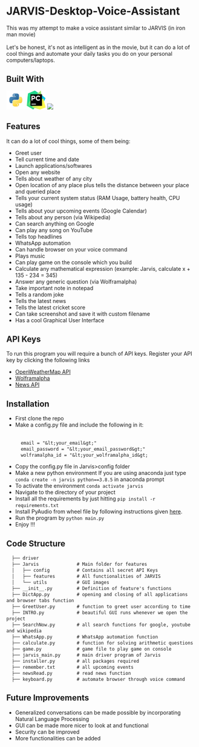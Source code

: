 # JARVIS-Desktop-Voice-Assistant
This was my attempt to make a voice assistant similar to JARVIS (in iron man movie)<br><br>
Let's be honest, it's not as intelligent as in the movie, but it can do a lot of cool things and automate your daily tasks you do on your personal computers/laptops.<br>

## Built With
<img src="https://raw.githubusercontent.com/github/explore/80688e429a7d4ef2fca1e82350fe8e3517d3494d/topics/python/python.png" height=50 /> <img src="https://raw.githubusercontent.com/github/explore/d8574c7bce27faa27fb879bca56dfe351ee66efd/topics/pycharm/pycharm.png" height=50 />  <img src="https://avatars.githubusercontent.com/u/684879?s=280&v=4" height=50 />

## Features
It can do a lot of cool things, some of them being:
<ul>
  <li> Greet user</li>
  <li> Tell current time and date</li>
  <li> Launch applications/softwares</li>
  <li> Open any website</li>
  <li> Tells about weather of any city</li>
  <li> Open location of any place plus tells the distance between your place and queried place</li>
  <li> Tells your current system status (RAM Usage, battery health, CPU usage)</li>
  <li> Tells about your upcoming events (Google Calendar)</li>
  <li> Tells about any person (via Wikipedia)</li>
  <li> Can search anything on Google</li>
  <li> Can play any song on YouTube</li>
  <li> Tells top headlines</li>
  <li> WhatsApp automation</li>
  <li> Can handle browser on your voice command</li>
  <li> Plays music</li>
  <li> Can play game on the console which you build</li>
  <li> Calculate any mathematical expression (example: Jarvis, calculate x + 135 - 234 = 345)</li>
  <li> Answer any generic question (via Wolframalpha)</li>
  <li> Take important note in notepad</li>
  <li> Tells a random joke</li>
  <li> Tells the latest news</li>
  <li> Tells the latest cricket score</li>
  <li> Can take screenshot and save it with custom filename</li>
  <li> Has a cool Graphical User Interface</li>
</ul>

## API Keys

To run this program you will require a bunch of API keys. Register your API key by clicking the following links<nr><br>
<ul>
  <li> <a href="https://openweathermap.org/api">OpenWeatherMap API</a></li>
  <li> <a href="https://www.wolframalpha.com/">Wolframalpha</a></li>
  <li> <a href="https://newsapi.org/">News API</a></li>
</ul>
  
## Installation
  
  <ul>
    <li> First clone the repo</li>
    <li> Make a config.py file and include the following in it:</li><br>
  
      email = "&lt;your_email&gt;"
      email_password = "&lt;your_email_password&gt;"
      wolframalpha_id = "&lt;your_wolframalpha_id&gt;
    
   <li>Copy the config.py file in Jarvis>config folder</li>
   <li>Make a new python environment If you are using anaconda just type <code>conda create -n jarvis python==3.8.5</code> in anaconda prompt</li>
   <li>To activate the environment <code>conda activate jarvis</code></li>
   <li>Navigate to the directory of your project</li>
   <li>Install all the requirements by just hitting <code>pip install -r requirements.txt</code></li>
    <li>Install PyAudio from wheel file by following instructions given <a href="#">here</a>.</li>
    <li>Run the program by <code>python main.py</code></li>
   <li>Enjoy !!!</li>
  </ul>
  
## Code Structure
      ├── driver
      ├── Jarvis              # Main folder for features 
      │   ├── config          # Contains all secret API Keys
      │   ├── features        # All functionalities of JARVIS 
      │   └── utils           # GUI images
      ├── __init__.py         # Definition of feature's functions
      ├── DictApp.py          # opening and closing of all applications and browser tabs function
      ├── GreetUser.py        # function to greet user according to time
      ├── INTRO.py            # beautiful GUI runs whenever we open the project
      ├── SearchNow.py        # all search functions for google, youtube and wikipedia
      ├── WhatsApp.py         # WhatsApp automation function
      ├── calculate.py        # function for solving arithmetic questions
      ├── game.py             # game file to play game on console
      ├── jarvis_main.py      # main driver program of Jarvis
      ├── installer.py        # all packages required
      ├── remember.txt        # all upcoming events
      ├── newsRead.py         # read news function
      ├── keyboard.py         # automate browser through voice command
   
  
## Future Improvements
  <ul>
    <li> Generalized conversations can be made possible by incorporating Natural Language Processing</li>
    <li> GUI can be made more nicer to look at and functional</li>
    <li> Security can be improved</li>
    <li> More functionalities can be added</li>
  </ul>
